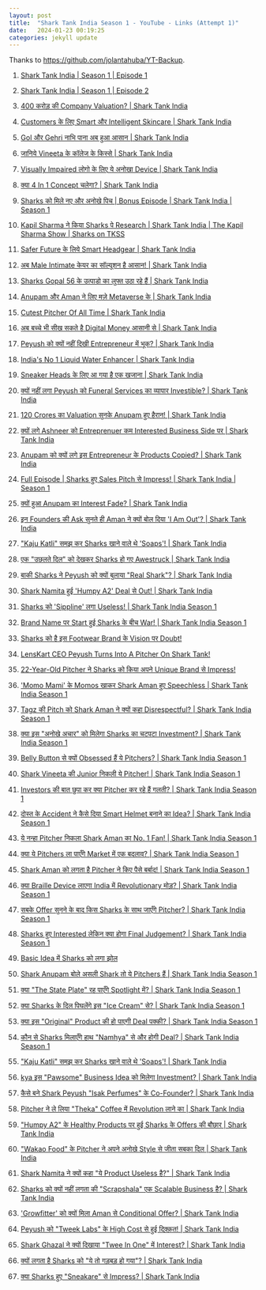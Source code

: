 ```yaml
---
layout: post
title:  "Shark Tank India Season 1 - YouTube - Links (Attempt 1)"
date:   2024-01-23 00:19:25
categories: jekyll update
---
```


Thanks to https://github.com/jolantahuba/YT-Backup.

<ol>
<li><a target="_blank" href="https://youtube.com/watch?v=lfhdp8CChas"><p>Shark Tank India | Season 1 | Episode 1</p></a></li>

<li><a target="_blank" href="https://youtube.com/watch?v=fUjQKyHuT78"><p>Shark Tank India | Season 1 | Episode 2</p></a></li>

<li><a target="_blank" href="https://youtube.com/watch?v=hIGLqGCGD7w"><p>400 करोड़ की Company Valuation? | Shark Tank India</p></a></li>

<li><a target="_blank" href="https://youtube.com/watch?v=fQGaOLieVF8"><p>Customers के लिए Smart और Intelligent Skincare | Shark Tank India</p></a></li>

<li><a target="_blank" href="https://youtube.com/watch?v=DQZZ4_ub6Io"><p>Gol और Gehri नाभि पाना अब हुआ आसान | Shark Tank India</p></a></li>

<li><a target="_blank" href="https://youtube.com/watch?v=AgcN461MSzk"><p>जानिये Vineeta के कॉलेज के किस्से | Shark Tank India</p></a></li>

<li><a target="_blank" href="https://youtube.com/watch?v=IaTdfnD_azE"><p>Visually Impaired लोगो के लिए ये अनोखा Device | Shark Tank India</p></a></li>

<li><a target="_blank" href="https://youtube.com/watch?v=biuGlTtmgi8"><p>क्या 4 In 1 Concept चलेगा? | Shark Tank India</p></a></li>

<li><a target="_blank" href="https://youtube.com/watch?v=kLUGwhwYN3A"><p>Sharks को मिले नए और अनोखे पिच | Bonus Episode | Shark Tank India  | Season 1</p></a></li>

<li><a target="_blank" href="https://youtube.com/watch?v=obf4fFh2zM4"><p>Kapil Sharma ने किया Sharks पे Research | Shark Tank India | The Kapil Sharma Show | Sharks on TKSS</p></a></li>

<li><a target="_blank" href="https://youtube.com/watch?v=H6F2ZYfRCF8"><p>Safer Future के लिये Smart Headgear | Shark Tank India</p></a></li>

<li><a target="_blank" href="https://youtube.com/watch?v=Ja7i6RAtbBI"><p>अब Male Intimate केयर का सॉल्यूशन है आसान! | Shark Tank India</p></a></li>

<li><a target="_blank" href="https://youtube.com/watch?v=U5juYW9tSTo"><p>Sharks Gopal 56 के उत्पाडो का लुफ्त उठा रहे हैं | Shark Tank India</p></a></li>

<li><a target="_blank" href="https://youtube.com/watch?v=IFVtakeZ6Yg"><p>Anupam और Aman ने लिए मज़े Metaverse के | Shark Tank India</p></a></li>

<li><a target="_blank" href="https://youtube.com/watch?v=kvT0b7o3zvU"><p>Cutest Pitcher Of All Time | Shark Tank India</p></a></li>

<li><a target="_blank" href="https://youtube.com/watch?v=1rHRYX67j5Y"><p>अब बच्चे भी सीख सकते है Digital Money आसानी से | Shark Tank India</p></a></li>

<li><a target="_blank" href="https://youtube.com/watch?v=U_ZTbuHis-0"><p>Peyush को क्यों नहीं दिखी Entrepreneur में भूक? | Shark Tank India</p></a></li>

<li><a target="_blank" href="https://youtube.com/watch?v=fbyMvcRQhVg"><p>India's No 1 Liquid Water Enhancer | Shark Tank India</p></a></li>

<li><a target="_blank" href="https://youtube.com/watch?v=E2Rk3WmoMr4"><p>Sneaker Heads के लिए आ गया है एक खजाना | Shark Tank India</p></a></li>

<li><a target="_blank" href="https://youtube.com/watch?v=56agP8QJU78"><p>क्यों नहीं लगा Peyush को Funeral Services का व्यापार Investible? | Shark Tank India</p></a></li>

<li><a target="_blank" href="https://youtube.com/watch?v=OnnIOLTokvk"><p>120 Crores का Valuation सुनके Anupam हुए हैरान! | Shark Tank India</p></a></li>

<li><a target="_blank" href="https://youtube.com/watch?v=U3zIBsT7dMk"><p>क्यों लगे Ashneer को Entreprenuer कम Interested Business Side पर | Shark Tank India</p></a></li>

<li><a target="_blank" href="https://youtube.com/watch?v=565WLECfurc"><p>Anupam को क्यों लगे इस Entrepreneur के Products Copied? | Shark Tank India</p></a></li>

<li><a target="_blank" href="https://youtube.com/watch?v=jqTIwxg8e7U"><p>Full Episode | Sharks हुए Sales Pitch से Impress! | Shark Tank India | Season 1</p></a></li>

<li><a target="_blank" href="https://youtube.com/watch?v=3kFbkSraSxk"><p>क्यों हुआ Anupam का Interest Fade? | Shark Tank India</p></a></li>

<li><a target="_blank" href="https://youtube.com/watch?v=BhKdtXP1cZ0"><p>इन Founders की Ask सुनते ही Aman ने क्यों बोल दिया 'I Am Out'? | Shark Tank India</p></a></li>

<li><a target="_blank" href="https://youtube.com/watch?v=JbMZLDb6UAs"><p>"Kaju Katli" समझ कर Sharks खाने वाले थे 'Soaps'! | Shark Tank India</p></a></li>

<li><a target="_blank" href="https://youtube.com/watch?v=jZcL-FClgg0"><p>एक "उछलते दिल" को देखकर Sharks हो गए Awestruck | Shark Tank India</p></a></li>

<li><a target="_blank" href="https://youtube.com/watch?v=0F47ujcJmR4"><p>बाकी Sharks ने Peyush को क्यों बुलाया "Real Shark"? | Shark Tank India</p></a></li>

<li><a target="_blank" href="https://youtube.com/watch?v=sin3wZkmC28"><p>Shark Namita हुई 'Humpy A2' Deal से Out! | Shark Tank India</p></a></li>

<li><a target="_blank" href="https://youtube.com/watch?v=SCCdnsTf1CQ"><p>Sharks को 'Sippline' लगा Useless! | Shark Tank India Season 1</p></a></li>

<li><a target="_blank" href="https://youtube.com/watch?v=FFvXMuileuU"><p>Brand Name पर Start हुई Sharks के बीच War! | Shark Tank India Season 1</p></a></li>

<li><a target="_blank" href="https://youtube.com/watch?v=7TiP679T8-Q"><p>Sharks को है इस Footwear Brand के Vision पर Doubt!</p></a></li>

<li><a target="_blank" href="https://youtube.com/watch?v=FGYEu4jz1qQ"><p>LensKart CEO Peyush Turns Into A Pitcher On Shark Tank!</p></a></li>

<li><a target="_blank" href="https://youtube.com/watch?v=fuhDGgQ9ZKA"><p>22-Year-Old Pitcher ने Sharks को किया अपने Unique Brand से Impress!</p></a></li>

<li><a target="_blank" href="https://youtube.com/watch?v=XdsEhSCwCRk"><p>'Momo Mami' के Momos खाकर Shark Aman हुए Speechless | Shark Tank India Season 1</p></a></li>

<li><a target="_blank" href="https://youtube.com/watch?v=KywZ4CJdf2g"><p>Tagz की Pitch को Shark Aman ने क्यों कहा Disrespectful? | Shark Tank India Season 1</p></a></li>

<li><a target="_blank" href="https://youtube.com/watch?v=LTUsYm5b-PQ"><p>क्या इस "अनोखे अचार" को मिलेगा Sharks का चटपटा Investment? | Shark Tank India Season 1</p></a></li>

<li><a target="_blank" href="https://youtube.com/watch?v=IMA_6jx5lE0"><p>Belly Button से क्यों Obsessed हैं ये Pitchers? | Shark Tank India Season 1</p></a></li>

<li><a target="_blank" href="https://youtube.com/watch?v=3NQU6KT18E4"><p>Shark Vineeta की Junior निकली ये Pitcher! | Shark Tank India Season 1</p></a></li>

<li><a target="_blank" href="https://youtube.com/watch?v=h0sTzc7Wsvk"><p>Investors की बात छुपा कर क्या Pitcher कर रहे हैं गलती? | Shark Tank India Season 1</p></a></li>

<li><a target="_blank" href="https://youtube.com/watch?v=K9AKMyJnBro"><p>दोस्त के Accident ने कैसे दिया Smart Helmet बनाने का Idea? | Shark Tank India Season 1</p></a></li>

<li><a target="_blank" href="https://youtube.com/watch?v=P5fOWOrX0Mc"><p>ये नन्हा Pitcher निकला Shark Aman का No. 1 Fan! | Shark Tank India Season 1</p></a></li>

<li><a target="_blank" href="https://youtube.com/watch?v=j_UubBoNg9w"><p>क्या ये Pitchers ला पाएँगे Market में एक बदलाव? | Shark Tank India Season 1</p></a></li>

<li><a target="_blank" href="https://youtube.com/watch?v=xlVDrcYVMAQ"><p>Shark Aman को लगता है Pitcher ने किए पैसे बर्बाद! | Shark Tank India Season 1</p></a></li>

<li><a target="_blank" href="https://youtube.com/watch?v=4RKii7a7vZI"><p>क्या Braille Device लाएगा India में Revolutionary मोड़? | Shark Tank India Season 1</p></a></li>

<li><a target="_blank" href="https://youtube.com/watch?v=EXULUlCsDTM"><p>सबके Offer सुनने के बाद किस Sharks के साथ जाएँगे Pitcher? | Shark Tank India Season 1</p></a></li>

<li><a target="_blank" href="https://youtube.com/watch?v=MKl28UV_svQ"><p>Sharks हुए Interested लेकिन क्या होगा Final Judgement? | Shark Tank India Season 1</p></a></li>

<li><a target="_blank" href="https://youtube.com/watch?v=kkXXMDeSTvE"><p>Basic Idea में Sharks को लगा झोल</p></a></li>

<li><a target="_blank" href="https://youtube.com/watch?v=H7QRsIul05I"><p>Shark Anupam बोले असली Shark तो ये Pitchers हैं | Shark Tank India Season 1</p></a></li>

<li><a target="_blank" href="https://youtube.com/watch?v=G53zp0wxHNU"><p>क्या "The State Plate" रह पाएँगे Spotlight में? | Shark Tank India Season 1</p></a></li>

<li><a target="_blank" href="https://youtube.com/watch?v=od8xPlYcfSg"><p>क्या Sharks के दिल पिघलेंगे इस "Ice Cream" से? | Shark Tank India Season 1</p></a></li>

<li><a target="_blank" href="https://youtube.com/watch?v=kpLn_IblJJ0"><p>क्या इस "Original" Product की हो पाएगी Deal पक्की? | Shark Tank India Season 1</p></a></li>

<li><a target="_blank" href="https://youtube.com/watch?v=FFXNj1g1Dts"><p>कौन से Sharks मिलाएँगे हाथ "Namhya" से और होगी Deal? | Shark Tank India Season 1</p></a></li>

<li><a target="_blank" href="https://youtube.com/watch?v=IPXnkuXFU5k"><p>"Kaju Katli" समझ कर Sharks खाने वाले थे 'Soaps'! | Shark Tank India</p></a></li>

<li><a target="_blank" href="https://youtube.com/watch?v=qpzEkKDLx1U"><p>kya इस "Pawsome" Business Idea को मिलेगा Investment? | Shark Tank India</p></a></li>

<li><a target="_blank" href="https://youtube.com/watch?v=tEKDDoE4c-U"><p>कैसे बने Shark Peyush "Isak Perfumes" के Co-Founder? | Shark Tank India</p></a></li>

<li><a target="_blank" href="https://youtube.com/watch?v=Khwd525ZLcg"><p>Pitcher ने ले लिया "Theka" Coffee में Revolution लाने का | Shark Tank India</p></a></li>

<li><a target="_blank" href="https://youtube.com/watch?v=G2VQxaqHDHc"><p>"Humpy A2" के Healthy Products पर हुई Sharks के Offers की बौछार | Shark Tank India</p></a></li>

<li><a target="_blank" href="https://youtube.com/watch?v=9l1cMCqTwaI"><p>"Wakao Food" के Pitcher ने अपने अनोखे Style से जीता सबका दिल | Shark Tank India</p></a></li>

<li><a target="_blank" href="https://youtube.com/watch?v=8x5abRMCGv8"><p>Shark Namita ने क्यों कहा "ये Product Useless है?" | Shark Tank India</p></a></li>

<li><a target="_blank" href="https://youtube.com/watch?v=O1YLKPPvd98"><p>Sharks को क्यों नहीं लगता की "Scrapshala" एक Scalable Business है? | Shark Tank India</p></a></li>

<li><a target="_blank" href="https://youtube.com/watch?v=CnkhVfpBVKg"><p>'Growfitter' को क्यों मिला Aman से Conditional Offer? | Shark Tank India</p></a></li>

<li><a target="_blank" href="https://youtube.com/watch?v=PtrxBDuJ05U"><p>Peyush को "Tweek Labs" के High Cost से हुई दिक़्क़त! | Shark Tank India</p></a></li>

<li><a target="_blank" href="https://youtube.com/watch?v=YnUkBx2WlQs"><p>Shark Ghazal ने क्यों दिखाया "Twee In One" में Interest? | Shark Tank India</p></a></li>

<li><a target="_blank" href="https://youtube.com/watch?v=wyjl-tftG2Y"><p>क्यों लगता है Sharks को "ये तो गड़बड़ हो गया"? | Shark Tank India</p></a></li>

<li><a target="_blank" href="https://youtube.com/watch?v=pK5ghnApfPo"><p>क्या Sharks हुए "Sneakare" से Impress? | Shark Tank India</p></a></li>
</ol>
